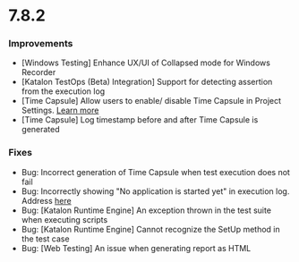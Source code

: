 # 7.8.2

### Improvements

* [Windows Testing] Enhance UX/UI of Collapsed mode for Windows Recorder 
* [Katalon TestOps (Beta) Integration] Support for detecting assertion from the execution log
* [Time Capsule] Allow users to enable/ disable Time Capsule in Project Settings. [Learn more](link)
* [Time Capsule] Log timestamp before and after Time Capsule is generated

### Fixes
   
* Bug: Incorrect generation of Time Capsule when test execution does not fail
* Bug: Incorrectly showing "No application is started yet" in execution log. Address [here](https://github.com/katalon-studio/katalon-studio/issues/409)
* Bug: [Katalon Runtime Engine] An exception thrown in the test suite when executing scripts
* Bug: [Katalon Runtime Engine] Cannot recognize the SetUp method in the test case
* Bug: [Web Testing] An issue when generating report as HTML
